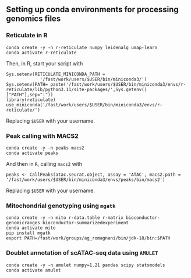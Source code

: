 ## Setting up conda environments for processing genomics files

### Reticulate in R
```
conda create -y -n r-reticulate numpy leidenalg umap-learn
conda activate r-reticulate
```

Then, in R, start your script with
```
Sys.setenv(RETICULATE_MINICONDA_PATH = 
             '/fast/work/users/$USER/bin/miniconda3/')
Sys.setenv(PATH= paste('/fast/work/users/$USER/bin/miniconda3/envs/r-reticulate/lib/python3.11/site-packages/',Sys.getenv()["PATH"],sep=":"))
library(reticulate)
use_miniconda('/fast/work/users/$USER/bin/miniconda3/envs/r-reticulate/')
```
Replacing ```$USER``` with your username.

### Peak calling with MACS2
```
conda create -y -n peaks macs2
conda activate peaks
```
And then in ```R```, calling ```macs2``` with
```
peaks <- CallPeaks(atac.seurat.object, assay = 'ATAC', macs2.path = '/fast/work/users/$USER/bin/miniconda3/envs/peaks/bin/macs2')
````
Replacing ```$USER``` with your username.

### Mitochondrial genotyping using ```mgatk```

```
conda create -y -n mito r-data.table r-matrix bioconductor-genomicranges bioconductor-summarizedexperiment
conda activate mito
pip install mgatk
export PATH=/fast/work/groups/ag_romagnani/bin/jdk-18/bin:$PATH
```

### Doublet annotation of scATAC-seq data using ```AMULET```
```
conda create -y -n amulet numpy=1.21 pandas scipy statsmodels
conda activate amulet
```
